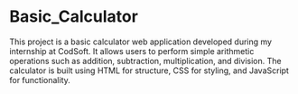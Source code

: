 # Basic_Calculator
This project is a basic calculator web application developed during my internship at CodSoft. It allows users to perform simple arithmetic operations such as addition, subtraction, multiplication, and division. The calculator is built using HTML for structure, CSS for styling, and JavaScript for functionality.
